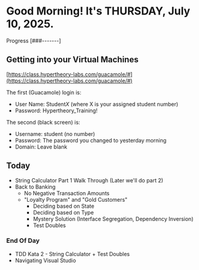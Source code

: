 # Good Morning! It's THURSDAY, July 10, 2025.

Progress [###-------]

## Getting into your Virtual Machines

[https://class.hypertheory-labs.com/guacamole/#](https://class.hypertheory-labs.com/guacamole/#)

The first (Guacamole) login is:

- User Name: Student*X* (where X is your assigned student number)
- Password: Hypertheory_Training!

The second (black screen) is:

- Username: student (no number)
- Password: The password you changed to yesterday morning
- Domain: Leave blank

## Today

- String Calculator Part 1 Walk Through (Later we'll do part 2)
- Back to Banking
    - No Negative Transaction Amounts 
    - "Loyalty Program" and "Gold Customers"
        - Deciding based on State
        - Deciding based on Type
        - Mystery Solution (Interface Segregation, Dependency Inversion)
        - Test Doubles

### End Of Day

- TDD Kata 2 - String Calculator + Test Doubles
- Navigating Visual Studio
